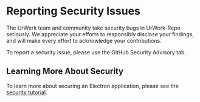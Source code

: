 # Reporting Security Issues

The UrWerk team and community take security bugs in UrWerk-Repo seriously. We appreciate your efforts to responsibly disclose your findings, and will make every effort to acknowledge your contributions.

To report a security issue, please use the GitHub Security Advisory tab.


## Learning More About Security

To learn more about securing an Electron application, please see the [security tutorial](docs/tutorial/security.md).
